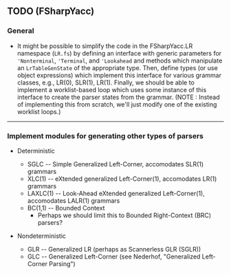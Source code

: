 ## TODO (FSharpYacc)

### General

- It might be possible to simplify the code in the FSharpYacc.LR namespace (`LR.fs`)
  by defining an interface with generic parameters for `'Nonterminal`, `'Terminal`,
  and `'Lookahead` and methods which manipulate an `LrTableGenState` of the appropriate
  type. Then, define types (or use object expressions) which implement this interface
  for various grammar classes, e.g., LR(0), SLR(1), LR(1). Finally, we should be able
  to implement a worklist-based loop which uses some instance of this interface to
  create the parser states from the grammar. (NOTE : Instead of implementing this from
  scratch, we'll just modify one of the existing worklist loops.)


---
### Implement modules for generating other types of parsers

- Deterministic
  - SGLC -- Simple Generalized Left-Corner, accomodates SLR(1) grammars
  - XLC(1) -- eXtended generalized Left-Corner(1), accomodates LR(1) grammars
  - LAXLC(1) -- Look-Ahead eXtended generalized Left-Corner(1), accomodates LALR(1) grammars
  - BC(1,1) -- Bounded Context
    - Perhaps we should limit this to Bounded Right-Context (BRC) parsers?

- Nondeterministic
  - GLR -- Generalized LR (perhaps as Scannerless GLR (SGLR))
  - GLC -- Generalized Left-Corner (see Nederhof, "Generalized Left-Corner Parsing")

